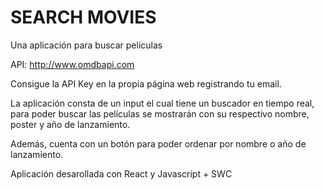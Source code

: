 # SEARCH MOVIES

Una aplicación para buscar películas

API: http://www.omdbapi.com

Consigue la API Key en la propia página web registrando tu email.

La aplicación consta de un input el cual tiene un buscador en tiempo real, para poder buscar las películas
se mostrarán con su respectivo nombre, poster y año de lanzamiento.

Además, cuenta con un botón para poder ordenar por nombre o año de lanzamiento.

Aplicación desarollada con React y Javascript + SWC